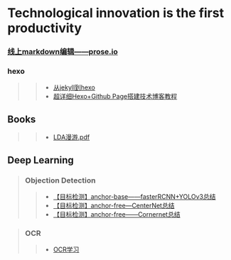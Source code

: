 # Technological innovation is the first productivity

### [线上markdown编辑——prose.io](https://prose.io/#bruceliuxing)
### hexo
>>- [从jekyll到hexo](https://wordzzzz.github.io/2018/01/10/HEXO/)
>>- [超详细Hexo+Github Page搭建技术博客教程](https://segmentfault.com/a/1190000017986794)
## Books
>>- [LDA漫游.pdf](blog/LDA漫游.pdf)

## Deep Learning
>### Objection Detection
>>- [【目标检测】anchor-base——fasterRCNN+YOLOv3总结](blog/tech_blog/2020-06-09-【目标检测】anchor-base——fasterRCNN+YOLOv3总结.md)
>>- [【目标检测】anchor-free—CenterNet总结](blog/tech_blog/2020-06-09-【目标检测】anchor-free—CenterNet总结.md)
>>- [【目标检测】anchor-free——Cornernet总结](blog/tech_blog/2020-06-09-【目标检测】anchor-free—CenterNet总结.md)

>### OCR
>>- [OCR学习](blog/tech_blog/2020-06-15-图像OCR学习.md)
